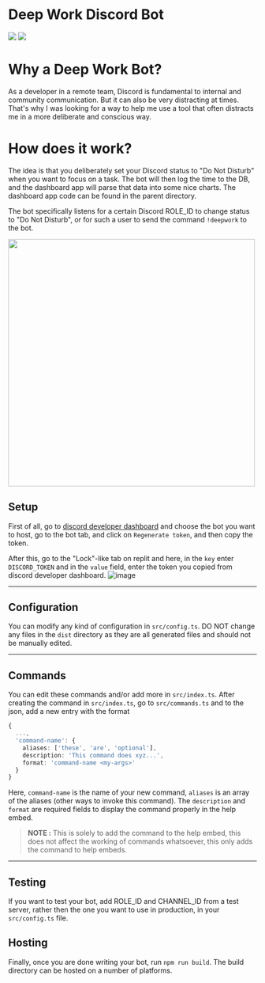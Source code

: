 # Deep Work Discord Bot

<img src="https://i.imgur.com/oB8B3T8.png">
<img src="https://i.imgur.com/qCx4CeB.png">

# Why a Deep Work Bot?

As a developer in a remote team, Discord is fundamental to internal and community communication. But it can also be very distracting at times. That's why I was looking for a way to help me use a tool that often distracts me in a more deliberate and conscious way.

# How does it work?

The idea is that you deliberately set your Discord status to "Do Not Disturb" when you want to focus on a task. The bot will then log the time to the DB, and the dashboard app will parse that data into some nice charts. The dashboard app code can be found in the parent directory.

The bot specifically listens for a certain Discord ROLE_ID to change status to "Do Not Disturb", or for such a user to send the command `!deepwork` to the bot.

<img src="https://i.imgur.com/or7nCku.png" width="500px">

## Setup

First of all, go to [discord developer dashboard](https://discord.com/developers/applications/) and choose the bot you want to host, go to the bot tab, and click on `Regenerate token`, and then copy the token.

After this, go to the "Lock"-like tab on replit and here, in the `key` enter `DISCORD_TOKEN` and in the `value` field, enter the token you copied from discord developer dashboard.
![image](https://i.postimg.cc/k5tMPRpk/image.png)

---

## Configuration

You can modify any kind of configuration in `src/config.ts`. DO NOT change any files in the `dist` directory as they are all generated files and should not be manually edited.

---

## Commands

You can edit these commands and/or add more in `src/index.ts`. After creating the command in `src/index.ts`, go to `src/commands.ts` and to the json, add a new entry with the format
```ts
{
  ...,
  'command-name': {
    aliases: ['these', 'are', 'optional'],
    description: 'This command does xyz...',
    format: 'command-name <my-args>'
  }
}
```

Here, `command-name` is the name of your new command, `aliases` is an array of the aliases (other ways to invoke this command). The `description` and `format` are required fields to display the command properly in the help embed.

> **NOTE :** This is solely to add the command to the help embed, this does not affect the working of commands whatsoever, this only adds the command to help embeds.

---

## Testing 

If you want to test your bot, add ROLE_ID and CHANNEL_ID from a test server, rather then the one you want to use in production, in your `src/config.ts` file. 

## Hosting

Finally, once you are done writing your bot, run `npm run build`. The build directory can be hosted on a number of platforms.


